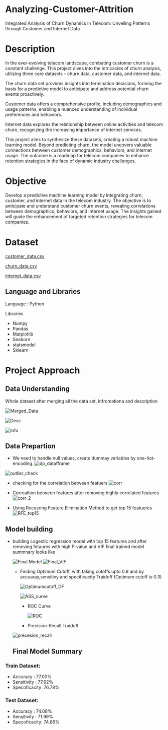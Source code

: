 # Analyzing-Customer-Attrition
Integrated Analysis of Churn Dynamics in Telecom: Unveiling Patterns through Customer and Internet Data

# Description
In the ever-evolving telecom landscape, combating customer churn is a constant challenge. This project dives into the intricacies of churn analysis, utilizing three core datasets – churn data, customer data, and internet data.

The churn data set provides insights into termination decisions, forming the basis for a predictive model to anticipate and address potential churn events proactively.

Customer data offers a comprehensive profile, including demographics and usage patterns, enabling a nuanced understanding of individual preferences and behaviors.

Internet data explores the relationship between online activities and telecom churn, recognizing the increasing importance of internet services.

This project aims to synthesize these datasets, creating a robust machine learning model. Beyond predicting churn, the model uncovers valuable connections between customer demographics, behaviors, and internet usage. The outcome is a roadmap for telecom companies to enhance retention strategies in the face of dynamic industry challenges.

# Objective
Develop a predictive machine learning model by integrating churn, customer, and internet data in the telecom industry. The objective is to anticipate and understand customer churn events, revealing correlations between demographics, behaviors, and internet usage. The insights gained will guide the enhancement of targeted retention strategies for telecom companies.

# Dataset
[customer_data.csv](https://github.com/SaurabhJaurat7030/Analyzing-Customer-Attrition/files/13931041/customer_data.csv)

[churn_data.csv](https://github.com/SaurabhJaurat7030/Analyzing-Customer-Attrition/files/13931042/churn_data.csv)

[internet_data.csv](https://github.com/SaurabhJaurat7030/Analyzing-Customer-Attrition/files/13931043/internet_data.csv)

## Language and Libraries
Language : Python

Libraries
- Numpy
- Pandas
- Matplotlib
- Seaborn
- statsmodel
- Sklearn

# Project Approach

## Data Understanding
   Whole dataset after merging all the data set, infromationa and description
   
![Merged_Data](https://github.com/SaurabhJaurat7030/Analyzing-Customer-Attrition/assets/154229876/29c7363a-ff3c-4bba-bafc-f283b2b042ae)

![Desc](https://github.com/SaurabhJaurat7030/Analyzing-Customer-Attrition/assets/154229876/ff4452fa-3748-4289-a1ce-20c0823af0d0)

![Info](https://github.com/SaurabhJaurat7030/Analyzing-Customer-Attrition/assets/154229876/b913b94e-1cfc-4873-a255-8218f474cba5)

## Data Prepartion
- We need to handle null values, create dummay variables by one-hot-encoding.
   ![dp_datafframe](https://github.com/SaurabhJaurat7030/Analyzing-Customer-Attrition/assets/154229876/8fc8f425-02d4-4589-b2d8-7d2badb69546)
   
![outlier_check](https://github.com/SaurabhJaurat7030/Analyzing-Customer-Attrition/assets/154229876/d1127066-58f8-4265-ab17-074835eeb6c6)

- checking for the correlation between featuers
![corr](https://github.com/SaurabhJaurat7030/Analyzing-Customer-Attrition/assets/154229876/7ca63c0c-e75d-4f2f-8f90-f66db62efe9b)

- Correaltion between features after removing highly correlated features
  ![corr_2](https://github.com/SaurabhJaurat7030/Analyzing-Customer-Attrition/assets/154229876/d99a2306-2f3e-484f-a1d6-2a060e96c6d1)

- Using Recusring Feature Elimination Method to get top 15 featueres
  ![RFE_top15](https://github.com/SaurabhJaurat7030/Analyzing-Customer-Attrition/assets/154229876/51ee7935-5b2c-45ea-9cb5-4bef2d1ba0d1)

## Model building
- building Logestic regression model with top 15 features and after removing fetaures with high P-value and VIF final trained model summnary looks like

    ![Final Model](https://github.com/SaurabhJaurat7030/Analyzing-Customer-Attrition/assets/154229876/1a955cb5-442c-4766-aafd-28df419e3a5e)
    ![Final_VIF](https://github.com/SaurabhJaurat7030/Analyzing-Customer-Attrition/assets/154229876/d8d7839b-6dcf-449d-be59-f1bfcd3368fe)
  
    

  - Finding Optimum Cutoff, with taking cutoffs upto 0.9 and by accuaray,sensitivy and specificacity Traidoff (Optimum cutoff is 0.3)
    
    ![Optimumcutoff_DF](https://github.com/SaurabhJaurat7030/Analyzing-Customer-Attrition/assets/154229876/883b8a4d-fcd6-426d-9f98-105b8d2a1dee)

    ![ASS_curve](https://github.com/SaurabhJaurat7030/Analyzing-Customer-Attrition/assets/154229876/9a0551cd-2830-40a8-9c6a-f95f1a4b813b)
  
    - ROC Curve
    
      ![ROC](https://github.com/SaurabhJaurat7030/Analyzing-Customer-Attrition/assets/154229876/a1ce4cea-cd02-4354-a7b7-29dc955d65cd)

    - Precision-Recall Traidoff
    
  ![precesion_recall](https://github.com/SaurabhJaurat7030/Analyzing-Customer-Attrition/assets/154229876/34442fe1-2ebd-44ff-b36f-fcce155006f0)

  ## Final Model Summary
 ### Train Dataset:
- Accuracy : 77.00%
- Sensitivity : 77.62%
- Specoficacity: 76.78%

### Test Dataset:
- Accuracy : 74.08%
- Sensitivity : 71.99%
- Specoficacity: 74.86%
  
   



